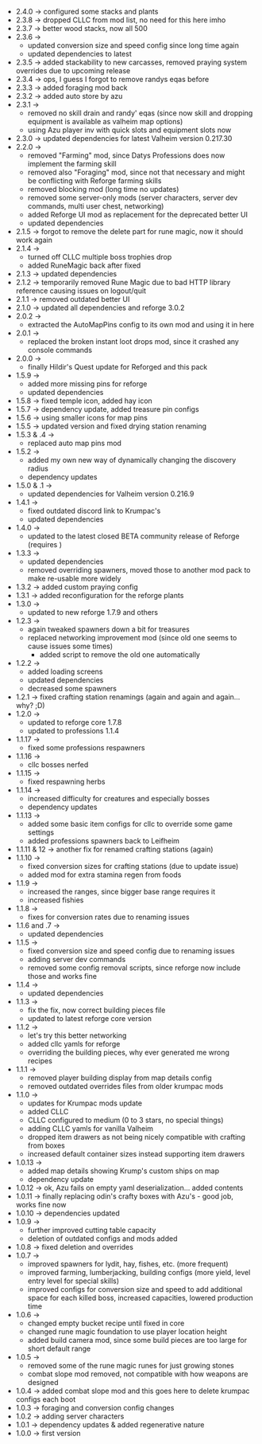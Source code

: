 * 2.4.0 -> configured some stacks and plants
* 2.3.8 -> dropped CLLC from mod list, no need for this here imho
* 2.3.7 -> better wood stacks, now all 500
* 2.3.6 -> 
    * updated conversion size and speed config since long time again
    * updated dependencies to latest
* 2.3.5 -> added stackability to new carcasses, removed praying system overrides due to upcoming release
* 2.3.4 -> ops, I guess I forgot to remove randys eqas before
* 2.3.3 -> added foraging mod back
* 2.3.2 -> added auto store by azu
* 2.3.1 -> 
    * removed no skill drain and randy' eqas (since now skill and dropping equipment is available as valheim map options)
    * using Azu player inv with quick slots and equipment slots now
* 2.3.0 -> updated dependencies for latest Valheim version 0.217.30
* 2.2.0 -> 
    * removed "Farming" mod, since Datys Professions does now implement the farming skill
    * removed also "Foraging" mod, since not that necessary and might be conflicting with Reforge farming skills
    * removed blocking mod (long time no updates)
    * removed some server-only mods (server characters, server dev commands, multi user chest, networking)
    * added Reforge UI mod as replacement for the deprecated better UI
    * updated dependencies
* 2.1.5 -> forgot to remove the delete part for rune magic, now it should work again
* 2.1.4 -> 
    * turned off CLLC multiple boss trophies drop
    * added RuneMagic back after fixed
* 2.1.3 -> updated dependencies
* 2.1.2 -> temporarily removed Rune Magic due to bad HTTP library reference causing issues on logout/quit
* 2.1.1 -> removed outdated better UI
* 2.1.0 -> updated all dependencies and reforge 3.0.2
* 2.0.2 ->
    * extracted the AutoMapPins config to its own mod and using it in here
* 2.0.1 ->
    * replaced the broken instant loot drops mod, since it crashed any console commands
* 2.0.0 ->
    * finally Hildir's Quest update for Reforged and this pack
* 1.5.9 -> 
    * added more missing pins for reforge
    * updated dependencies
* 1.5.8 -> fixed temple icon, added hay icon
* 1.5.7 -> dependency update, added treasure pin configs
* 1.5.6 -> using smaller icons for map pins
* 1.5.5 -> updated version and fixed drying station renaming
* 1.5.3 & .4 ->
    * replaced auto map pins mod
* 1.5.2 ->
    * added my own new way of dynamically changing the discovery radius
    * dependency updates
* 1.5.0 & .1 -> 
    * updated dependencies for Valheim version 0.216.9
* 1.4.1 ->
    * fixed outdated discord link to Krumpac's 
    * updated dependencies
* 1.4.0 -> 
    * updated to the latest closed BETA community release of Reforge (requires )
* 1.3.3 -> 
    * updated dependencies
    * removed overriding spawners, moved those to another mod pack to make re-usable more widely
* 1.3.2 -> added custom praying config
* 1.3.1 -> added reconfiguration for the reforge plants
* 1.3.0 ->
    * updated to new reforge 1.7.9 and others
* 1.2.3 -> 
    * again tweaked spawners down a bit for treasures
    * replaced networking improvement mod (since old one seems to cause issues some times)
        * added script to remove the old one automatically
* 1.2.2 -> 
    * added loading screens
    * updated dependencies
    * decreased some spawners
* 1.2.1 -> fixed crafting station renamings (again and again and again... why? ;D)
* 1.2.0 ->
    * updated to reforge core 1.7.8
    * updated to professions 1.1.4
* 1.1.17 -> 
    * fixed some professions respawners
* 1.1.16 ->
    * cllc bosses nerfed
* 1.1.15 ->
    * fixed respawning herbs
* 1.1.14 ->
    * increased difficulty for creatures and especially bosses
    * dependency updates
* 1.1.13 -> 
    * added some basic item configs for cllc to override some game settings
    * added professions spawners back to Leifheim
* 1.1.11 & 12 -> another fix for renamed crafting stations (again)
* 1.1.10 ->
    * fixed conversion sizes for crafting stations (due to update issue)
    * added mod for extra stamina regen from foods
* 1.1.9 ->
    * increased the ranges, since bigger base range requires it
    * increased fishies
* 1.1.8 ->
    * fixes for conversion rates due to renaming issues
* 1.1.6 and .7 ->
    * updated dependencies
* 1.1.5 ->
    * fixed conversion size and speed config due to renaming issues
    * adding server dev commands
    * removed some config removal scripts, since reforge now include those and works fine
* 1.1.4 -> 
    * updated dependencies
* 1.1.3 -> 
    * fix the fix, now correct building pieces file
    * updated to latest reforge core version
* 1.1.2 ->
    * let's try this better networking
    * added cllc yamls for reforge
    * overriding the building pieces, why ever generated me wrong recipes
* 1.1.1 -> 
    * removed player building display from map details config
    * removed outdated overrides files from older krumpac mods
* 1.1.0 -> 
    * updates for Krumpac mods update
    * added CLLC
    * CLLC configured to medium (0 to 3 stars, no special things)
    * adding CLLC yamls for vanilla Valheim
    * dropped item drawers as not being nicely compatible with crafting from boxes
    * increased default container sizes instead supporting item drawers
* 1.0.13 -> 
    * added map details showing Krump's custom ships on map
    * dependency update
* 1.0.12 -> ok, Azu fails on empty yaml deserialization... added contents
* 1.0.11 -> finally replacing odin's crafty boxes with Azu's - good job, works fine now
* 1.0.10 -> dependencies updated
* 1.0.9 -> 
    * further improved cutting table capacity
    * deletion of outdated configs and mods added
* 1.0.8 -> fixed deletion and overrides
* 1.0.7 ->
    * improved spawners for lydit, hay, fishes, etc. (more frequent)
    * improved farming, lumberjacking, building configs (more yield, level entry level for special skills)
    * improved configs for conversion size and speed to add additional space for each killed boss, increased capacities, lowered production time
* 1.0.6 -> 
    * changed empty bucket recipe until fixed in core
    * changed rune magic foundation to use player location height
    * added build camera mod, since some build pieces are too large for short default range
* 1.0.5 -> 
    * removed some of the rune magic runes for just growing stones
    * combat slope mod removed, not compatible with how weapons are designed
* 1.0.4 -> added combat slope mod and this goes here to delete krumpac configs each boot
* 1.0.3 -> foraging and conversion config changes
* 1.0.2 -> adding server characters
* 1.0.1 -> dependency updates & added regenerative nature
* 1.0.0 -> first version
